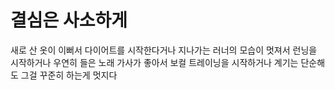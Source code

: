 # 결심은 사소하게

새로 산 옷이 이뻐서 다이어트를 시작한다거나 지나가는 러너의 모습이 멋져서 런닝을 시작하거나 우연히 들은 노래 가사가 좋아서 보컬 트레이닝을 시작하거나 계기는 단순해도 그걸 꾸준히 하는게 멋지다